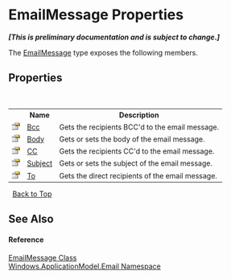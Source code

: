# EmailMessage Properties
 _**\[This is preliminary documentation and is subject to change.\]**_

The <a href="T_Windows_ApplicationModel_Email_EmailMessage">EmailMessage</a> type exposes the following members.


## Properties
&nbsp;<table><tr><th></th><th>Name</th><th>Description</th></tr><tr><td>![Public property](media/pubproperty.gif "Public property")</td><td><a href="P_Windows_ApplicationModel_Email_EmailMessage_Bcc">Bcc</a></td><td>
Gets the recipients BCC'd to the email message.</td></tr><tr><td>![Public property](media/pubproperty.gif "Public property")</td><td><a href="P_Windows_ApplicationModel_Email_EmailMessage_Body">Body</a></td><td>
Gets or sets the body of the email message.</td></tr><tr><td>![Public property](media/pubproperty.gif "Public property")</td><td><a href="P_Windows_ApplicationModel_Email_EmailMessage_CC">CC</a></td><td>
Gets the recipients CC'd to the email message.</td></tr><tr><td>![Public property](media/pubproperty.gif "Public property")</td><td><a href="P_Windows_ApplicationModel_Email_EmailMessage_Subject">Subject</a></td><td>
Gets or sets the subject of the email message.</td></tr><tr><td>![Public property](media/pubproperty.gif "Public property")</td><td><a href="P_Windows_ApplicationModel_Email_EmailMessage_To">To</a></td><td>
Gets the direct recipients of the email message.</td></tr></table>&nbsp;
<a href="#emailmessage-properties">Back to Top</a>

## See Also


#### Reference
<a href="T_Windows_ApplicationModel_Email_EmailMessage">EmailMessage Class</a><br /><a href="N_Windows_ApplicationModel_Email">Windows.ApplicationModel.Email Namespace</a><br />